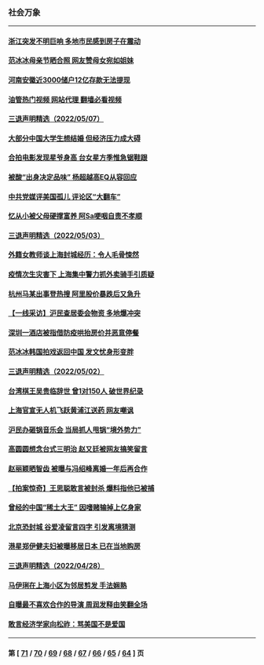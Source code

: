 ### 社会万象
---
#### [浙江突发不明巨响 多地市民感到房子在震动](../../pages/ncid282/n13731101.md?05092045) 
#### [范冰冰母亲节晒合照 网友赞母女宛如姐妹](../../pages/ncid282/n13730642.md?05092045) 
#### [河南安徽近3000储户12亿存款无法提现](../../pages/ncid282/n13730206.md?05092045) 
#### [油管热门视频 网站代理 翻墙必看视频](http://209.222.30.114:81/youtube.html?05092045)
#### [三退声明精选（2022/05/07）](../../pages/ncid282/n13729845.md?05092045) 
#### [大部分中国大学生想结婚 但经济压力成大碍](../../pages/ncid282/n13729693.md?05092045) 
#### [合拍电影发现星爷身高 台女星方季惟急锯鞋跟](../../pages/ncid282/n13728997.md?05092045) 
#### [被酸“出身决定品味” 杨超越高EQ从容回应](../../pages/ncid282/n13727357.md?05092045) 
#### [中共党媒评美国孤儿 评论区“大翻车”](../../pages/ncid282/n13726953.md?05092045) 
#### [忆从小被父母硬撑富养 阿Sa哽咽自责不孝顺](../../pages/ncid282/n13726528.md?05092045) 
#### [三退声明精选（2022/05/03）](../../pages/ncid282/n13726619.md?05092045) 
#### [外籍女教师谈上海封城经历：令人毛骨悚然](../../pages/ncid282/n13726338.md?05092045) 
#### [疫情次生灾害下 上海集中警力抓外卖骑手引质疑](../../pages/ncid282/n13726176.md?05092045) 
#### [杭州马某出事登热搜 阿里股价暴跌后又急升](../../pages/ncid282/n13726134.md?05092045) 
#### [【一线采访】沪民查居委会物资 多地爆冲突](../../pages/ncid282/n13726070.md?05092045) 
#### [深圳一酒店被指借防疫哄抬房价并恶意停餐](../../pages/ncid282/n13726003.md?05092045) 
#### [范冰冰韩国拍戏返回中国 发文忧身形变胖](../../pages/ncid282/n13725752.md?05092045) 
#### [三退声明精选（2022/05/02）](../../pages/ncid282/n13725703.md?05092045) 
#### [台湾棋王吴贵临辞世 曾1对150人 破世界纪录](../../pages/ncid282/n13725443.md?05092045) 
#### [上海官宣无人机飞跃黄浦江送药 网友嘲讽](../../pages/ncid282/n13725468.md?05092045) 
#### [沪民办砸锅音乐会 当局抓人甩锅“境外势力”](../../pages/ncid282/n13723970.md?05092045) 
#### [高圆圆想念台式三明治 赵又廷被网友搞笑留言](../../pages/ncid282/n13723648.md?05092045) 
#### [赵丽颖晒智齿 被曝与冯绍峰离婚一年后再合作](../../pages/ncid282/n13723633.md?05092045) 
#### [【拍案惊奇】王思聪敢言被封杀 爆料指他已被捕](../../pages/ncid282/n13723559.md?05092045) 
#### [曾经的中国“稀土大王” 因嗜赌输掉上亿身家](../../pages/ncid282/n13723521.md?05092045) 
#### [北京恐封城 谷爱凌留言四字 引发离境猜测](../../pages/ncid282/n13723349.md?05092045) 
#### [港星郑伊健夫妇被曝移居日本 已在当地购房](../../pages/ncid282/n13722835.md?05092045) 
#### [三退声明精选（2022/04/28）](../../pages/ncid282/n13723028.md?05092045) 
#### [马伊琍在上海小区为邻居剪发 手法娴熟](../../pages/ncid282/n13722752.md?05092045) 
#### [自曝最不喜欢合作的导演 周润发释由笑翻全场](../../pages/ncid282/n13722783.md?05092045) 
#### [敢言经济学家向松祚：骂美国不是爱国](../../pages/ncid282/n13722714.md?05092045) 

---
#### 第 [ [71](./71.md?05092045) / [70](./70.md?05092045) / [69](./69.md?05092045) / [68](./68.md?05092045) / [67](./67.md?05092045) / [66](./66.md?05092045) / [65](./65.md?05092045) / [64](./64.md?05092045) ] 页
